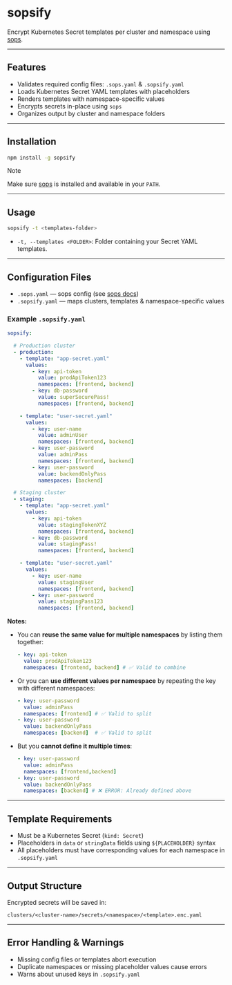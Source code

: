 # sopsify

Encrypt Kubernetes Secret templates per cluster and namespace using [sops](https://github.com/mozilla/sops).

---

## Features

- Validates required config files: `.sops.yaml` & `.sopsify.yaml`
- Loads Kubernetes Secret YAML templates with placeholders
- Renders templates with namespace-specific values
- Encrypts secrets in-place using `sops`
- Organizes output by cluster and namespace folders

---

## Installation

```bash
npm install -g sopsify
````

> [!NOTE]
> Make sure [sops](https://github.com/mozilla/sops) is installed and available in your `PATH`.

---

## Usage

```bash
sopsify -t <templates-folder>
```

* `-t, --templates <FOLDER>`: Folder containing your Secret YAML templates.

---

## Configuration Files

* `.sops.yaml` — sops config (see [sops docs](https://github.com/mozilla/sops#configuration))
* `.sopsify.yaml` — maps clusters, templates & namespace-specific values

### Example `.sopsify.yaml`

```yaml
sopsify:

  # Production cluster
  - production:
    - template: "app-secret.yaml"
      values:
        - key: api-token
          value: prodApiToken123
          namespaces: [frontend, backend]
        - key: db-password
          value: superSecurePass!
          namespaces: [frontend, backend]

    - template: "user-secret.yaml"
      values:
        - key: user-name
          value: adminUser
          namespaces: [frontend, backend]
        - key: user-password
          value: adminPass
          namespaces: [frontend, backend]
        - key: user-password
          value: backendOnlyPass
          namespaces: [backend]

  # Staging cluster
  - staging:
    - template: "app-secret.yaml"
      values:
        - key: api-token
          value: stagingTokenXYZ
          namespaces: [frontend, backend]
        - key: db-password
          value: stagingPass!
          namespaces: [frontend, backend]

    - template: "user-secret.yaml"
      values:
        - key: user-name
          value: stagingUser
          namespaces: [frontend, backend]
        - key: user-password
          value: stagingPass123
          namespaces: [frontend, backend]
```

**Notes:**

* You can **reuse the same value for multiple namespaces** by listing them together:

  ```yaml
  - key: api-token
    value: prodApiToken123
    namespaces: [frontend, backend] # ✅ Valid to combine
  ```

* Or you can **use different values per namespace** by repeating the key with different namespaces:

  ```yaml
  - key: user-password
    value: adminPass
    namespaces: [frontend] # ✅ Valid to split
  - key: user-password
    value: backendOnlyPass
    namespaces: [backend]  # ✅ Valid to split
  ```

* But you **cannot define it multiple times**:

  ```yaml
  - key: user-password
    value: adminPass
    namespaces: [frontend,backend]
  - key: user-password
    value: backendOnlyPass
    namespaces: [backend] # ❌ ERROR: Already defined above
  ```

---

## Template Requirements

* Must be a Kubernetes Secret (`kind: Secret`)
* Placeholders in `data` or `stringData` fields using `${PLACEHOLDER}` syntax
* All placeholders must have corresponding values for each namespace in `.sopsify.yaml`

---

## Output Structure

Encrypted secrets will be saved in:

```
clusters/<cluster-name>/secrets/<namespace>/<template>.enc.yaml
```

---

## Error Handling & Warnings

* Missing config files or templates abort execution
* Duplicate namespaces or missing placeholder values cause errors
* Warns about unused keys in `.sopsify.yaml`

